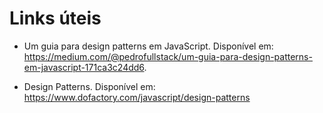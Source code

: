 # Links úteis

- Um guia para design patterns em JavaScript. Disponível em: https://medium.com/@pedrofullstack/um-guia-para-design-patterns-em-javascript-171ca3c24dd6.


- Design Patterns. Disponível em: https://www.dofactory.com/javascript/design-patterns